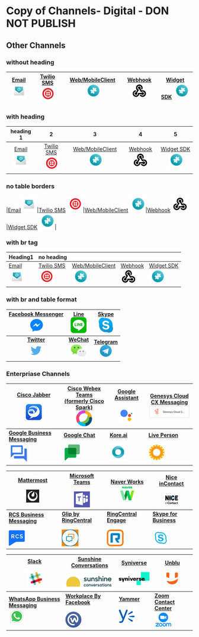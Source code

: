 # Copy of Channels- Digital - DON NOT PUBLISH




## Other Channels


### without heading 

|[Email](./add-email-channel.md)[![](./images/logo37-email.png)](./add-email-channel.md)|[Twilio SMS](./add-twilio-sms-channel.md) [![](./images/logo35-twilio.png)](./add-twilio-sms-channel.md)|[Web/MobileClient](./add-web-mobile-client.md) [![](./images/logo39-webmobile.png)](./add-web-mobile-client.md)|[Webhook](./add-webhook-channel.md) [![](./images/logo40-webhook.png)](./add-webhook-channel.md)|[Widget SDK](./add-widget-sdk-channel.md) [![](./images/logo39-webmobile.png)](./add-widget-sdk-channel.md)|
|:---:|:---:|:---:|:---:|:---:|




### with heading

|heading 1|2|3|4|5|
|:---:|:---:|:---:|:---:|:---:|
|[Email](./add-email-channel.md)[![](./images/logo37-email.png)](./add-email-channel.md)|[Twilio SMS](./add-twilio-sms-channel.md) [![](./images/logo35-twilio.png)](./add-twilio-sms-channel.md)|[Web/MobileClient](./add-web-mobile-client.md) [![](./images/logo39-webmobile.png)](./add-web-mobile-client.md)|[Webhook](./add-webhook-channel.md) [![](./images/logo40-webhook.png)](./add-webhook-channel.md)|[Widget SDK](./add-widget-sdk-channel.md) [![](./images/logo39-webmobile.png)](./add-widget-sdk-channel.md)|



### no table borders

|[Email](./add-email-channel.md)[![](./images/logo37-email.png)](./add-email-channel.md)|[Twilio SMS](./add-twilio-sms-channel.md) [![](./images/logo35-twilio.png)](./add-twilio-sms-channel.md)|[Web/MobileClient](./add-web-mobile-client.md) [![](./images/logo39-webmobile.png)](./add-web-mobile-client.md)|[Webhook](./add-webhook-channel.md) [![](./images/logo40-webhook.png)](./add-webhook-channel.md)|[Widget SDK](./add-widget-sdk-channel.md) [![](./images/logo39-webmobile.png)](./add-widget-sdk-channel.md)|




### with br tag


|Heading1|no heading||||
|---|---|---|---|---|
|[Email](./add-email-channel.md)<br>[![](./images/logo37-email.png)](./add-email-channel.mdadd-email-channel.md)|[Twilio SMS](./add-twilio-sms-channel.md)<br>[![](./images/logo35-twilio.png)](./add-twilio-sms-channel.md)|[Web/MobileClient](./add-web-mobile-client.md)<br>[![](./images/logo39-webmobile.png)](./add-web-mobile-client.md)|[Webhook](./add-webhook-channel.md)<br>[![](./images/logo40-webhook.png)](./add-webhook-channel.md)|[Widget SDK](./add-widget-sdk-channel.md)<br>[![](./images/logo39-webmobile.png)](./add-widget-sdk-channel.md)|



### with br and table format

|[Facebook Messenger](./add-facebook-messenger-channel.md)      <br> [![](./images/logo26-fb-messenger.png)](./add-facebook-messenger-channel.md)|[Line](./add-line-messenger-channel.md) <br>     [![](./images/logo27-line.png)](./add-line-messenger-channel.md)|[Skype](./add-skype-channel.md) <br>     [![](./images/logo28-skype.png)](./add-skype-channel.md)|
|:---------:|:----:|:----:|
|[**Twitter**](./add-twitter-channel.md)<br>[![](./images/logo30-twitter.png)](./add-twitter-channel.md)|[**WeChat**](./add-wechat-channel.md)   <br>   [![](./images/logo31-we-chat.png)](./add-wechat-channel.md)|[**Telegram**](./add-telegram-channel.md)   <br>   [![](./images/logo29-telegram.png)](./add-telegram-channel.md) |



### Enterpriase Channels


| [Cisco Jabber](./add-cisco-jabber-channel.md) <br><br> [![](./images/logo1-jabber.png)](./add-cisco-jabber-channel.md) | [Cisco Webex Teams<br>(formerly  Cisco Spark)](./add-cisco-channel.md)  <br>[![](./images/logo2-cisco-webex-teams.png)](./add-cisco-channel.md) | [Google Assistant](./add-google-assistant-channel.md) <br><br> [![](./images/logo4-google-assistant.png)](./add-google-assistant-channel.md)| [Genesys Cloud  <br>CX Messaging](./add-genesys-chat-channel.md)   <br> [![](./images/logo5-genesys-chat-new-logo.png)](./add-genesys-chat-channel.md)|
| --- | --- | --- | --- |
[**Google Business Messaging**](./add-google-business-messaging-channel.md)  <br>[![](./images/logo6-gbm.png)](./add-google-business-messaging-channel.md) | [**Google Chat**](./add-google-chat.md) <br> <br>[![](./images/logo7-google-chat.png)](./add-google-chat.md) | [**Kore.ai**](./add-kore-channel.md)  <br>  <br>[![](./images/logo8-kore-ai.png)](./add-kore-channel.md) | [**Live Person**](./add-live-person-channel.md) <br>  <br>[![](./images/logo9-live-person.png)](./add-live-person-channel.md)



|[Mattermost](./add-mattermost-channel.md)  <br>   <br>[![](./images/logo10-mattermost.png)](./add-mattermost-channel.md) | [Microsoft Teams](./add-microsoft-teams-channel.md)  <br>  <br>[![](./images/logo11-ms-teams.png)](./add-microsoft-teams-channel.md) | [Naver Works](./add-naver-works-channel.md)    <br>[![](./images/logo12-naver.png)](./add-naver-works-channel.md) | [Nice inContact](./add-nice-incontact-channel.md)   <br>  <br>[![](./images/logo13-nice.png)](./add-nice-incontact-channel.md) |
| --- | --- | --- | --- |
|[**RCS Business Messaging**](./add-google-rcs-channel.md)<br>  <br>[![](./images/logo14-rcs.png)](./add-google-rcs-channel.md)| [**Glip by RingCentral**](./add-ringcentral-glip-channel.md)  <br><br>[![](./images/logo15-glip.png)](./add-ringcentral-glip-channel.md) | [**RingCentral  Engage**](./add-ringcentral-engage-channel.md)   <br><br>[![](./images/logo16-ring-central.png)](./add-ringcentral-engage-channel.md) | [**Skype for Business**](./add-skype-business-channel.md)  <br> <br>[![](./images/logo17-skype-business.png)](./add-skype-business-channel.md) |


| [Slack](./add-slack-channel.md) <br>  <br>[![](./images/logo18-slack.png)](./add-slack-channel.md) | [Sunshine Conversations](./add-sunshine-conversations-channel.md)   <br><br>[![](./images/logo19-sunshine-conversations.png)](./add-sunshine-conversations-channel.md) | [Syniverse](./add-syniverse-channel.md)  <br>  <br>[![](./images/logo20-syniverse.png)](./add-syniverse-channel.md) | [Unblu](./add-unblu-channel.md)  <br>  <br>[![](./images/logo21-unblu.png)](./add-unblu-channel.md) |
| --- | --- | --- | ---------- |
| [**WhatsApp Business Messaging**](./add-whatsapp-business-channel.md)  <br>[![](./images/logo22-whatsapp-business.png)](./add-whatsapp-business-channel.md) | [**Workplace By Facebook**](./add-workplace-by-facebook-channel.md) <br> <br>[![](./images/logo23-wp-facebook.png)](./add-workplace-by-facebook-channel.md) | [**Yammer**](./add-microsoft-yammer-channel.md) <br>  <br>[![](./images/logo24-yammer.png)](./add-microsoft-yammer-channel.md) | [**Zoom Contact Center**](./add-zoom-contact-center-channel)  <br>[![](./images/logo25-zoom.png)](./add-zoom-contact-center-channel.md) | 



